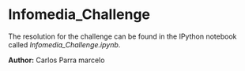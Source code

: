 # Infomedia_Challenge

The resolution for the challenge can be found in the IPython notebook called _Infomedia_Challenge.ipynb_.

**Author:** Carlos Parra marcelo
